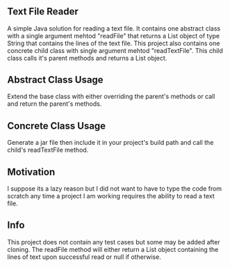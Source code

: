 # <h2>Text File Reader</h2>
A simple Java solution for reading a text file. It contains one abstract class with a single argument mehtod "readFile" that returns a List object of type String that contains the lines of the text file. This project also contains one concrete child class with single argument mehtod "readTextFile". This child class calls it's parent methods and returns a List object.

<h2>Abstract Class Usage</h2>
Extend the base class with either overriding the parent's methods or call and return the parent's methods.

<h2>Concrete Class Usage</h2>
Generate a jar file then include it in your project's build path and call the child's readTextFile method.

<h2>Motivation</h2>
I suppose its a lazy reason but I did not want to have to type the code from scratch any time a project I am working requires the ability to read a text file.

<h2>Info</h2>
This project does not contain any test cases but some may be added after cloning. The readFile method will either return a List object containing the lines of text upon successful read or null if otherwise.
